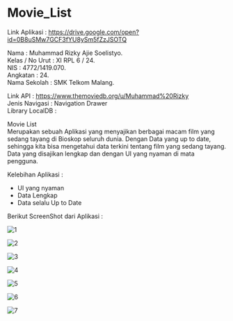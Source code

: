 # Movie_List

Link Aplikasi : https://drive.google.com/open?id=0B8uSMw7GCF3fYU8ySm5fZzJSOTQ

Nama            : Muhammad Rizky Ajie Soelistyo.<br>
Kelas / No Urut : XI RPL 6 / 24.<br>
NIS             : 4772/1419.070.<br>
Angkatan        : 24.<br>
Nama Sekolah    : SMK Telkom Malang.<br>

Link API        : https://www.themoviedb.org/u/Muhammad%20Rizky<br>
Jenis Navigasi  : Navigation Drawer<br>
Library LocalDB : <br>

Movie List<br>
Merupakan sebuah Aplikasi yang menyajikan berbagai macam film yang sedang tayang di Bioskop seluruh dunia. Dengan Data yang up to date, sehingga kita bisa mengetahui data terkini tentang film yang sedang tayang. Data yang disajikan lengkap dan dengan UI yang nyaman di mata pengguna.<br>

Kelebihan Aplikasi :
- UI yang nyaman
- Data Lengkap
- Data selalu Up to Date


Berikut ScreenShot dari Aplikasi :

![1](https://user-images.githubusercontent.com/22115607/27068365-002871ac-503a-11e7-8b06-4810d80090a0.PNG)

![2](https://user-images.githubusercontent.com/22115607/27068367-002aa8be-503a-11e7-843a-50d645f7b0c4.PNG)

![3](https://user-images.githubusercontent.com/22115607/27068366-002ac380-503a-11e7-93ca-858a590cd528.PNG)

![4](https://user-images.githubusercontent.com/22115607/27073873-8c286f4e-504f-11e7-8a53-9752188379e3.PNG)

![5](https://user-images.githubusercontent.com/22115607/27068369-01163bf8-503a-11e7-867f-5df0ce6fd6bc.PNG)

![6](https://user-images.githubusercontent.com/22115607/27073874-8c2b7e64-504f-11e7-88e9-20300f94f488.PNG)

![7](https://user-images.githubusercontent.com/22115607/27073872-8c1be51c-504f-11e7-8ce4-4727a1e35349.PNG)
